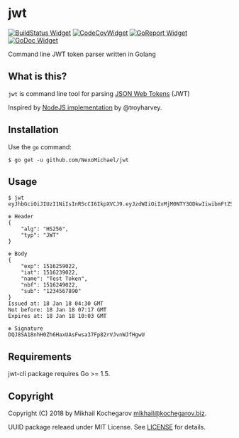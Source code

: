 # jwt

[![BuildStatus Widget]][BuildStatus Result]
[![CodeCovWidget]][CodeCovResult]
[![GoReport Widget]][GoReport Status]
[![GoDoc Widget]][GoDoc Link]

[BuildStatus Result]: https://travis-ci.org/NexoMichael/jwt
[BuildStatus Widget]: https://travis-ci.org/NexoMichael/jwt.svg?branch=master

[GoReport Status]: https://goreportcard.com/report/github.com/NexoMichael/jwt
[GoReport Widget]: https://goreportcard.com/badge/github.com/NexoMichael/jwt

[CodeCovResult]: https://coveralls.io/github/NexoMichael/jwt
[CodeCovWidget]: https://coveralls.io/repos/github/NexoMichael/jwt/badge.svg?branch=master

[GoDoc Link]: http://godoc.org/github.com/NexoMichael/jwt
[GoDoc Widget]: http://godoc.org/github.com/NexoMichael/jwt?status.svg

Command line JWT token parser written in Golang

## What is this?

`jwt` is command line tool for parsing [JSON Web Tokens](http://jwt.io/) (JWT)

Inspired by [NodeJS implementation](https://github.com/troyharvey/jwt-cli) by @troyharvey.

## Installation

Use the `go` command:

	$ go get -u github.com/NexoMichael/jwt


## Usage

```
$ jwt eyJhbGciOiJIUzI1NiIsInR5cCI6IkpXVCJ9.eyJzdWIiOiIxMjM0NTY3ODkwIiwibmFtZSI6IlRlc3QgVG9rZW4iLCJpYXQiOjE1MTYyMzkwMjIsIm5iZiI6MTUxNjI0OTAyMiwiZXhwIjoxNTE2MjU5MDIyfQ.DQJ8SA18nhH0Zh6HaxUAsFwsa37Fp82rVJvnWJfHgwU

✻ Header
{
	"alg": "HS256",
	"typ": "JWT"
}

✻ Body
{
	"exp": 1516259022,
	"iat": 1516239022,
	"name": "Test Token",
	"nbf": 1516249022,
	"sub": "1234567890"
}
Issued at: 18 Jan 18 04:30 GMT
Not before: 18 Jan 18 07:17 GMT
Expires at: 18 Jan 18 10:03 GMT

✻ Signature
DQJ8SA18nhH0Zh6HaxUAsFwsa37Fp82rVJvnWJfHgwU
```

## Requirements

jwt-cli package requires Go >= 1.5.


## Copyright

Copyright (C) 2018 by Mikhail Kochegarov <mikhail@kochegarov.biz>.

UUID package releaed under MIT License.
See [LICENSE](https://github.com/NexoMichael/shortuuid/blob/master/LICENSE) for details.